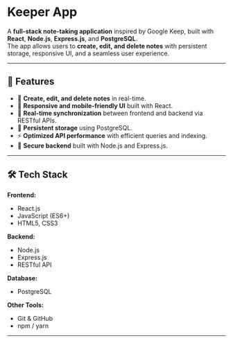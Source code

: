 # Keeper App

A **full-stack note-taking application** inspired by Google Keep, built with **React**, **Node.js**, **Express.js**, and **PostgreSQL**.  
The app allows users to **create, edit, and delete notes** with persistent storage, responsive UI, and a seamless user experience.

---

## 🚀 Features
- 📝 **Create, edit, and delete notes** in real-time.
- 🎨 **Responsive and mobile-friendly UI** built with React.
- 🔄 **Real-time synchronization** between frontend and backend via RESTful APIs.
- 💾 **Persistent storage** using PostgreSQL.
- ⚡ **Optimized API performance** with efficient queries and indexing.
- 🔐 **Secure backend** built with Node.js and Express.js.

---

## 🛠 Tech Stack
**Frontend:**
- React.js
- JavaScript (ES6+)
- HTML5, CSS3

**Backend:**
- Node.js
- Express.js
- RESTful API

**Database:**
- PostgreSQL

**Other Tools:**
- Git & GitHub
- npm / yarn

---
